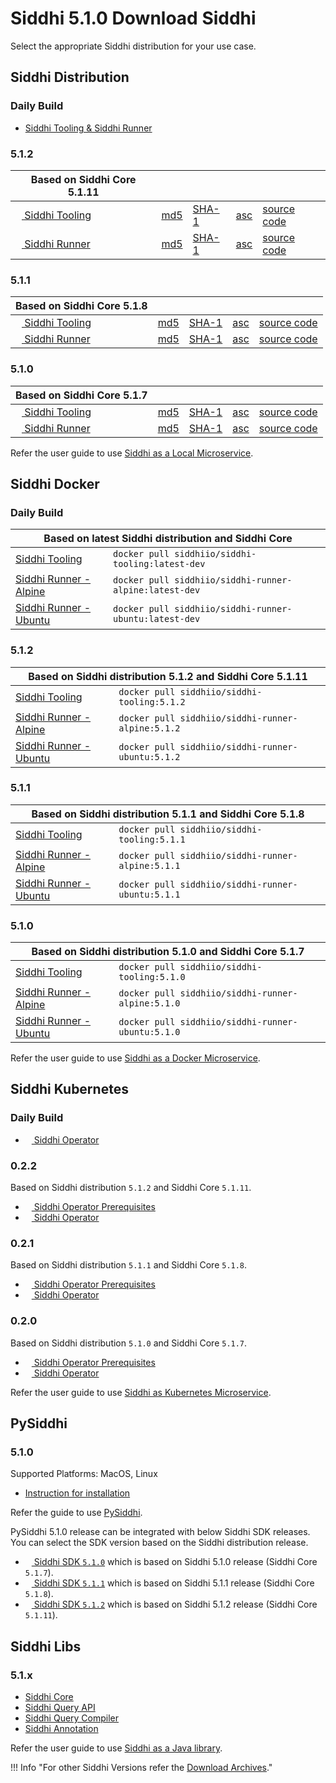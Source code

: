 # Siddhi 5.1.0 Download Siddhi

Select the appropriate Siddhi distribution for your use case. 

## Siddhi Distribution 

### **Daily Build**

<ul>
  <li><a target="_blank" href="https://wso2.org/jenkins/job/siddhi/job/siddhi-daily-build/">Siddhi Tooling & Siddhi Runner</a></li>
</ul>  

### **5.1.2**
Based on Siddhi Core 5.1.11 | &nbsp;      | &nbsp;  | &nbsp; |  &nbsp; |
------     | -----    | ----- | ----- | ----- |
[<img src="../images/download.png" width="10px"/> Siddhi Tooling](https://github.com/siddhi-io/distribution/releases/download/v5.1.2/siddhi-tooling-5.1.2.zip) | [md5](https://github.com/siddhi-io/distribution/releases/download/v5.1.2/siddhi-tooling-5.1.2.zip.md5) | [SHA-1](https://github.com/siddhi-io/distribution/releases/download/v5.1.2/siddhi-tooling-5.1.2.zip.sha1) | [asc](https://github.com/siddhi-io/distribution/releases/download/v5.1.2/siddhi-tooling-5.1.2.zip.asc) | [source code](https://github.com/siddhi-io/distribution/releases/tag/v5.1.2) 
[<img src="../images/download.png" width="10px"/> Siddhi Runner](https://github.com/siddhi-io/distribution/releases/download/v5.1.2/siddhi-runner-5.1.2.zip) | [md5](https://github.com/siddhi-io/distribution/releases/download/v5.1.2/siddhi-runner-5.1.2.zip.md5) | [SHA-1](https://github.com/siddhi-io/distribution/releases/download/v5.1.2/siddhi-runner-5.1.2.zip.sha1) | [asc](https://github.com/siddhi-io/distribution/releases/download/v5.1.2/siddhi-runner-5.1.2.zip.asc) | [source code](https://github.com/siddhi-io/distribution/releases/tag/v5.1.2)

### **5.1.1**

Based on Siddhi Core 5.1.8 | &nbsp;      | &nbsp;  | &nbsp; |  &nbsp; |
------     | -----    | ----- | ----- | ----- |
[<img src="../images/download.png" width="10px"/> Siddhi Tooling](https://github.com/siddhi-io/distribution/releases/download/v5.1.1/siddhi-tooling-5.1.1.zip) | [md5](https://github.com/siddhi-io/distribution/releases/download/v5.1.1/siddhi-tooling-5.1.1.zip.md5) | [SHA-1](https://github.com/siddhi-io/distribution/releases/download/v5.1.1/siddhi-tooling-5.1.1.zip.sha1) | [asc](https://github.com/siddhi-io/distribution/releases/download/v5.1.1/siddhi-tooling-5.1.1.zip.asc) | [source code](https://github.com/siddhi-io/distribution/releases/tag/v5.1.1) 
[<img src="../images/download.png" width="10px"/> Siddhi Runner](https://github.com/siddhi-io/distribution/releases/download/v5.1.1/siddhi-runner-5.1.1.zip) | [md5](https://github.com/siddhi-io/distribution/releases/download/v5.1.1/siddhi-runner-5.1.1.zip.md5) | [SHA-1](https://github.com/siddhi-io/distribution/releases/download/v5.1.1/siddhi-runner-5.1.1.zip.sha1) | [asc](https://github.com/siddhi-io/distribution/releases/download/v5.1.1/siddhi-runner-5.1.1.zip.asc) | [source code](https://github.com/siddhi-io/distribution/releases/tag/v5.1.1)

### **5.1.0**

Based on Siddhi Core 5.1.7 | &nbsp;      | &nbsp;  | &nbsp; |  &nbsp; |
------     | -----    | ----- | ----- | ----- |
[<img src="../images/download.png" width="10px"/> Siddhi Tooling](https://github.com/siddhi-io/distribution/releases/download/v5.1.0/siddhi-tooling-5.1.0.zip) | [md5](https://github.com/siddhi-io/distribution/releases/download/v5.1.0/siddhi-tooling-5.1.0.zip.md5) | [SHA-1](https://github.com/siddhi-io/distribution/releases/download/v5.1.0/siddhi-tooling-5.1.0.zip.sha1) | [asc](https://github.com/siddhi-io/distribution/releases/download/v5.1.0/siddhi-tooling-5.1.0.zip.asc) | [source code](https://github.com/siddhi-io/distribution/releases/tag/v5.1.0) 
[<img src="../images/download.png" width="10px"/> Siddhi Runner](https://github.com/siddhi-io/distribution/releases/download/v5.1.0/siddhi-runner-5.1.0.zip) | [md5](https://github.com/siddhi-io/distribution/releases/download/v5.1.0/siddhi-runner-5.1.0.zip.md5) | [SHA-1](https://github.com/siddhi-io/distribution/releases/download/v5.1.0/siddhi-runner-5.1.0.zip.sha1) | [asc](https://github.com/siddhi-io/distribution/releases/download/v5.1.0/siddhi-runner-5.1.0.zip.asc) | [source code](https://github.com/siddhi-io/distribution/releases/tag/v5.1.0)


Refer the user guide to use [Siddhi as a Local Microservice](../docs/siddhi-as-a-local-microservice/).

## Siddhi Docker

### **Daily Build**

<table>
<thead>
<tr>
<th colspan=2>Based on latest Siddhi distribution and Siddhi Core</th>
</tr>
</thead>
<tbody>
<tr>
<td><a href="https://hub.docker.com/r/siddhiio/siddhi-tooling">Siddhi Tooling</a></td>
<td><code>docker pull siddhiio/siddhi-tooling:latest-dev</code></td>
</tr>
<tr>
<tr>
<td><a href="https://hub.docker.com/r/siddhiio/siddhi-runner-alpine">Siddhi Runner - Alpine</a></td>
<td><code>docker pull siddhiio/siddhi-runner-alpine:latest-dev</code></td>
</tr>
<tr>
<td><a href="https://hub.docker.com/r/siddhiio/siddhi-runner-ubuntu">Siddhi Runner - Ubuntu</a></td>
<td><code>docker pull siddhiio/siddhi-runner-ubuntu:latest-dev</code></td>
</tr>
</tbody>
</table>

### **5.1.2**

<table>
<thead>
<tr>
<th colspan=2>Based on Siddhi distribution 5.1.2 and Siddhi Core 5.1.11</th>
</tr>
</thead>
<tbody>
<tr>
<td><a href="https://hub.docker.com/r/siddhiio/siddhi-tooling">Siddhi Tooling</a></td>
<td><code>docker pull siddhiio/siddhi-tooling:5.1.2</code></td>
</tr>
<tr>
<tr>
<td><a href="https://hub.docker.com/r/siddhiio/siddhi-runner-alpine">Siddhi Runner - Alpine</a></td>
<td><code>docker pull siddhiio/siddhi-runner-alpine:5.1.2</code></td>
</tr>
<tr>
<td><a href="https://hub.docker.com/r/siddhiio/siddhi-runner-ubuntu">Siddhi Runner - Ubuntu</a></td>
<td><code>docker pull siddhiio/siddhi-runner-ubuntu:5.1.2</code></td>
</tr>
</tbody>
</table>

### **5.1.1**

<table>
<thead>
<tr>
<th colspan=2>Based on Siddhi distribution 5.1.1 and Siddhi Core 5.1.8</th>
</tr>
</thead>
<tbody>
<tr>
<td><a href="https://hub.docker.com/r/siddhiio/siddhi-tooling">Siddhi Tooling</a></td>
<td><code>docker pull siddhiio/siddhi-tooling:5.1.1</code></td>
</tr>
<tr>
<tr>
<td><a href="https://hub.docker.com/r/siddhiio/siddhi-runner-alpine">Siddhi Runner - Alpine</a></td>
<td><code>docker pull siddhiio/siddhi-runner-alpine:5.1.1</code></td>
</tr>
<tr>
<td><a href="https://hub.docker.com/r/siddhiio/siddhi-runner-ubuntu">Siddhi Runner - Ubuntu</a></td>
<td><code>docker pull siddhiio/siddhi-runner-ubuntu:5.1.1</code></td>
</tr>
</tbody>
</table>

### **5.1.0**

<table>
<thead>
<tr>
<th colspan=2>Based on Siddhi distribution 5.1.0 and Siddhi Core 5.1.7</th>
</tr>
</thead>
<tbody>
<tr>
<td><a href="https://hub.docker.com/r/siddhiio/siddhi-tooling">Siddhi Tooling</a></td>
<td><code>docker pull siddhiio/siddhi-tooling:5.1.0</code></td>
</tr>
<tr>
<tr>
<td><a href="https://hub.docker.com/r/siddhiio/siddhi-runner-alpine">Siddhi Runner - Alpine</a></td>
<td><code>docker pull siddhiio/siddhi-runner-alpine:5.1.0</code></td>
</tr>
<tr>
<td><a href="https://hub.docker.com/r/siddhiio/siddhi-runner-ubuntu">Siddhi Runner - Ubuntu</a></td>
<td><code>docker pull siddhiio/siddhi-runner-ubuntu:5.1.0</code></td>
</tr>
</tbody>
</table>

Refer the user guide to use [Siddhi as a Docker Microservice](../docs/siddhi-as-a-docker-microservice/).

## Siddhi Kubernetes 

### **Daily Build**

<ul>
  <li><a target="_blank" href="https://wso2.org/jenkins/job/siddhi/job/siddhi-daily-build/lastSuccessfulBuild/artifact/01-siddhi-operator.yaml"><img src="../images/download.png" width="10px"/> Siddhi Operator</a></li>
</ul> 

### **0.2.2**
Based on Siddhi distribution `5.1.2` and Siddhi Core `5.1.11`.

* [<img src="../images/download.png" width="10px"/> Siddhi Operator Prerequisites](https://github.com/siddhi-io/siddhi-operator/releases/download/v0.2.2/00-prereqs.yaml)
* [<img src="../images/download.png" width="10px"/> Siddhi Operator](https://github.com/siddhi-io/siddhi-operator/releases/download/v0.2.2/01-siddhi-operator.yaml)

### **0.2.1**

Based on Siddhi distribution `5.1.1` and Siddhi Core `5.1.8`.

* [<img src="../images/download.png" width="10px"/> Siddhi Operator Prerequisites](https://github.com/siddhi-io/siddhi-operator/releases/download/v0.2.1/00-prereqs.yaml)
* [<img src="../images/download.png" width="10px"/> Siddhi Operator](https://github.com/siddhi-io/siddhi-operator/releases/download/v0.2.1/01-siddhi-operator.yaml)

### **0.2.0**

Based on Siddhi distribution `5.1.0` and Siddhi Core `5.1.7`.

* [<img src="../images/download.png" width="10px"/> Siddhi Operator Prerequisites](https://github.com/siddhi-io/siddhi-operator/releases/download/v0.2.0/00-prereqs.yaml)
* [<img src="../images/download.png" width="10px"/> Siddhi Operator](https://github.com/siddhi-io/siddhi-operator/releases/download/v0.2.0/01-siddhi-operator.yaml)

Refer the user guide to use [Siddhi as Kubernetes Microservice](../docs/siddhi-as-a-kubernetes-microservice/).

## PySiddhi

### **5.1.0** 

Supported Platforms: MacOS, Linux

* [Instruction for installation](https://siddhi-io.github.io/PySiddhi/Installation-Guide/) 

Refer the guide to use [PySiddhi](https://siddhi-io.github.io/PySiddhi/#quick-demo).

PySiddhi 5.1.0 release can be integrated with below Siddhi SDK releases. You can select the SDK version based on the Siddhi distribution release.

- [<img src="../images/download.png" width="10px"/> Siddhi SDK `5.1.0`](https://github.com/siddhi-io/siddhi-sdk/releases/download/v5.1.0/siddhi-sdk-5.1.0.zip) which is based on Siddhi 5.1.0 release (Siddhi Core `5.1.7`).
- [<img src="../images/download.png" width="10px"/> Siddhi SDK `5.1.1`](https://github.com/siddhi-io/siddhi-sdk/releases/download/v5.1.1/siddhi-sdk-5.1.1.zip) which is based on Siddhi 5.1.1 release (Siddhi Core `5.1.8`).
- [<img src="../images/download.png" width="10px"/> Siddhi SDK `5.1.2`](https://github.com/siddhi-io/siddhi-sdk/releases/download/v5.1.2/siddhi-sdk-5.1.2.zip) which is based on Siddhi 5.1.2 release (Siddhi Core `5.1.11`).
 
## Siddhi Libs 

### **5.1.x** 

* [Siddhi Core](https://mvnrepository.com/artifact/io.siddhi/siddhi-core)
* [Siddhi Query API](https://mvnrepository.com/artifact/io.siddhi/siddhi-query-api)
* [Siddhi Query Compiler](https://mvnrepository.com/artifact/io.siddhi/siddhi-annotations)
* [Siddhi Annotation](https://mvnrepository.com/artifact/io.siddhi/siddhi-query-compiler)

Refer the user guide to use [Siddhi as a Java library](../docs/siddhi-as-a-java-library/).

!!! Info "For other Siddhi Versions refer the [Download Archives](../../versions/)."
